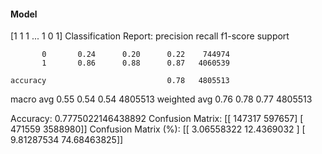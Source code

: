 #### Model
[1 1 1 ... 1 0 1]
Classification Report:
              precision    recall  f1-score   support

           0       0.24      0.20      0.22    744974
           1       0.86      0.88      0.87   4060539

    accuracy                           0.78   4805513
   macro avg       0.55      0.54      0.54   4805513
weighted avg       0.76      0.78      0.77   4805513

Accuracy: 0.7775022146438892
Confusion Matrix:
[[ 147317  597657]
 [ 471559 3588980]]
Confusion Matrix (%):
[[ 3.06558322 12.4369032 ]
 [ 9.81287534 74.68463825]]
